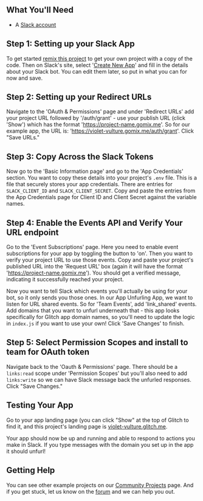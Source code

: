 ## What You'll Need
*  A [Slack account](https://slack.com/)

## Step 1: Setting up your Slack App
To get started [remix this project](https://gomix.com/#!/remix/violet-vulture) to get your own project with a copy of the code. Then on Slack's site, select '[Create New App](https://api.slack.com/apps)' and fill in the details about your Slack bot. You can edit them later, so put in what you can for now and save. 

## Step 2: Setting up your Redirect URLs
Navigate to the 'OAuth & Permissions' page and under 'Redirect URLs' add your  project URL followed by '/auth/grant' - use your publish URL (click 'Show') which has the format 'https://project-name.gomix.me'. So for our example app, the URL is: 'https://violet-vulture.gomix.me/auth/grant'. Click "Save URLs."

## Step 3: Copy Across the Slack Tokens
Now go to the 'Basic Information page' and go to the 'App Credentials' section. You want to copy these details into your project's `.env` file. This is a file that securely stores your app credentials. There are entries for `SLACK_CLIENT_ID` and `SLACK_CLIENT_SECRET`. Copy and paste the entries from the App Credentials page for Client ID and Client Secret against the variable names.

## Step 4: Enable the Events API and Verify Your URL endpoint
Go to the 'Event Subscriptions' page. Here you need to enable event subscriptions for your app by toggling the button to 'on'. Then you want to verify your project URL to use those events. Copy and paste your project's published URL into the 'Request URL' box (again it will have the format 'https://project-name.gomix.me'). You should get a verified message, indicating it successfully reached your project.

Now you want to tell Slack which events you'll actually be using for your bot, so it only sends you those ones. In our App Unfurling App, we want to listen for URL shared events. So for 'Team Events', add 'link_shared' events. Add domains that you want to unfurl underneath that - this app looks specifically for Glitch app domain names, so you'll need to update the logic in `index.js` if you want to use your own! Click 'Save Changes' to finish.

## Step 5: Select Permission Scopes and install to team for OAuth token
Navigate back to the 'Oauth & Permissions' page. There should be a `links:read` scope under 'Permission Scopes' but you'll also need to add `links:write` so we can have Slack message back the unfurled responses. Click "Save Changes."

## Testing Your App
Go to your app landing page (you can click "Show" at the top of Glitch to find it, and this project's landing page is [violet-vulture.glitch.me](https://violet-vulture.glitch.me). 

Your app should now be up and running and able to respond to actions you make in Slack. If you type messages with the domain you set up in the app it should unfurl!


## Getting Help
You can see other example projects on our [Community Projects](https://gomix.com/community/) page. And if you get stuck, let us know on the [forum](http://support.gomix.com/) and we can help you out.